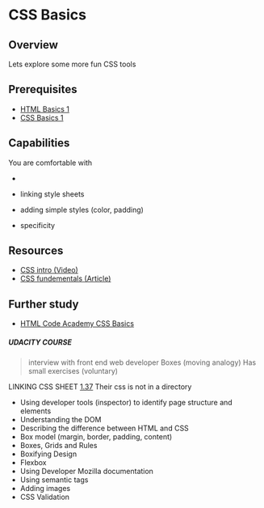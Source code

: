 # CSS Basics

## Overview
Lets explore some more fun CSS tools

## Prerequisites
- [HTML Basics 1](concepts/html-basics-1)
- [CSS Basics 1](concepts/css-basics-1)

## Capabilities
You are comfortable with

- 

- linking style sheets
- adding simple styles (color, padding)
- specificity

## Resources
- [CSS intro (Video)](/resources/css-intro-VIDEO/README.md)
- [CSS fundementals (Article)](/resources/css-fundamentals-ARTICLE)


## Further study
- [HTML Code Academy CSS Basics](https://www.codecademy.com/learn/webhttps://www.codecademy.com/courses/web-beginner-en-TlhFi/0/1?curriculum_id=50579fb998b470000202dc8b)



##### UDACITY COURSE
>interview with front end web developer
>Boxes (moving analogy)
> Has small exercises (voluntary)

LINKING CSS SHEET [1.37](https://www.udacity.com/course/viewer#!/c-ud304/l-2617868617/e-2599208804/m-2603798584)
Their css is not in a directory

- Using developer tools (inspector) to identify page structure and elements
- Understanding the DOM
- Describing the difference between HTML and CSS
- Box model (margin, border, padding, content)
- Boxes, Grids and Rules
- Boxifying Design
- Flexbox
- Using Developer Mozilla documentation
- Using semantic tags
- Adding images
- CSS Validation
